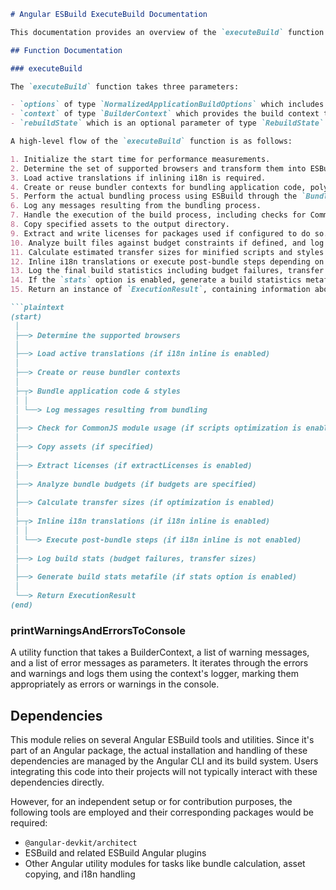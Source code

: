 ```markdown
# Angular ESBuild ExecuteBuild Documentation

This documentation provides an overview of the `executeBuild` function within the Angular ESBuild package. The `executeBuild` function is responsible for orchestrating the build process of Angular applications using ESBuild. The build process involves several steps including but not limited to translating inline i18n, bundling application code, global styles, and global scripts, extracting licenses, and copying assets.

## Function Documentation

### executeBuild

The `executeBuild` function takes three parameters:

- `options` of type `NormalizedApplicationBuildOptions` which includes all the necessary options to configure the build process.
- `context` of type `BuilderContext` which provides the build context that contains various utilities for logging and interacting with the build process.
- `rebuildState` which is an optional parameter of type `RebuildState` that captures the state for watch mode rebuilds.

A high-level flow of the `executeBuild` function is as follows:

1. Initialize the start time for performance measurements.
2. Determine the set of supported browsers and transform them into ESBuild targets.
3. Load active translations if inlining i18n is required.
4. Create or reuse bundler contexts for bundling application code, polyfills, global scripts, and styles.
5. Perform the actual bundling process using ESBuild through the `BundlerContext.bundleAll` method.
6. Log any messages resulting from the bundling process.
7. Handle the execution of the build process, including checks for CommonJS modules if necessary.
8. Copy specified assets to the output directory.
9. Extract and write licenses for packages used if configured to do so.
10. Analyze built files against budget constraints if defined, and log any budget-related issues.
11. Calculate estimated transfer sizes for minified scripts and styles if optimization is enabled.
12. Inline i18n translations or execute post-bundle steps depending on the i18n configurations.
13. Log the final build statistics including budget failures, transfer sizes, and build time.
14. If the `stats` option is enabled, generate a build statistics metafile.
15. Return an instance of `ExecutionResult`, containing information about the executed build.

```plaintext
(start)
 │
 ├──> Determine the supported browsers
 │
 ├──> Load active translations (if i18n inline is enabled)
 │
 ├──> Create or reuse bundler contexts
 │
 ├─┬> Bundle application code & styles
 │ │
 │ └──> Log messages resulting from bundling
 │
 ├──> Check for CommonJS module usage (if scripts optimization is enabled)
 │
 ├──> Copy assets (if specified)
 │
 ├──> Extract licenses (if extractLicenses is enabled)
 │
 ├──> Analyze bundle budgets (if budgets are specified)
 │
 ├──> Calculate transfer sizes (if optimization is enabled)
 │
 ├─┬> Inline i18n translations (if i18n inline is enabled)
 │ │
 │ └──> Execute post-bundle steps (if i18n inline is not enabled)
 │
 ├──> Log build stats (budget failures, transfer sizes)
 │
 ├──> Generate build stats metafile (if stats option is enabled)
 │
 └──> Return ExecutionResult
(end)
```

### printWarningsAndErrorsToConsole

A utility function that takes a BuilderContext, a list of warning messages, and a list of error messages as parameters. It iterates through the errors and warnings and logs them using the context's logger, marking them appropriately as errors or warnings in the console.

## Dependencies

This module relies on several Angular ESBuild tools and utilities. Since it's part of an Angular package, the actual installation and handling of these dependencies are managed by the Angular CLI and its build system. Users integrating this code into their projects will not typically interact with these dependencies directly.

However, for an independent setup or for contribution purposes, the following tools are employed and their corresponding packages would be required:

- `@angular-devkit/architect`
- ESBuild and related ESBuild Angular plugins
- Other Angular utility modules for tasks like bundle calculation, asset copying, and i18n handling
```